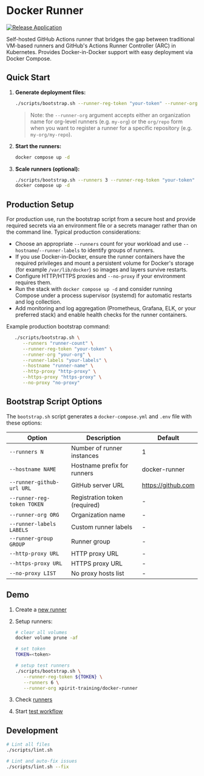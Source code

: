 # Docker Runner

[![Release Application](https://github.com/xpirit-training/docker-runner/actions/workflows/release.yml/badge.svg?branch=main)](https://github.com/xpirit-training/docker-runner/actions/workflows/release.yml)

Self-hosted GitHub Actions runner that bridges the gap between traditional VM-based runners and GitHub's Actions Runner Controller (ARC) in Kubernetes. Provides Docker-in-Docker support with easy deployment via Docker Compose.

## Quick Start

1. **Generate deployment files:**

   ```bash
   ./scripts/bootstrap.sh --runner-reg-token "your-token" --runner-org "your-org"
   ```

   > Note: the `--runner-org` argument accepts either an organization name for org-level runners (e.g. `my-org`) or the `org/repo` form when you want to register a runner for a specific repository (e.g. `my-org/my-repo`).

2. **Start the runners:**

   ```bash
   docker compose up -d
   ```

3. **Scale runners (optional):**
   ```bash
   ./scripts/bootstrap.sh --runners 3 --runner-reg-token "your-token" --runner-org "your-org"
   docker compose up -d
   ```

## Production Setup

For production use, run the bootstrap script from a secure host and provide required secrets via an environment file or a secrets manager rather than on the command line. Typical production considerations:

- Choose an appropriate `--runners` count for your workload and use `--hostname`/`--runner-labels` to identify groups of runners.
- If you use Docker-in-Docker, ensure the runner containers have the required privileges and mount a persistent volume for Docker's storage (for example `/var/lib/docker`) so images and layers survive restarts.
- Configure HTTP/HTTPS proxies and `--no-proxy` if your environment requires them.
- Run the stack with `docker compose up -d` and consider running Compose under a process supervisor (systemd) for automatic restarts and log collection.
- Add monitoring and log aggregation (Prometheus, Grafana, ELK, or your preferred stack) and enable health checks for the runner containers.

Example production bootstrap command:

```bash
   ./scripts/bootstrap.sh \
      --runners "runner-count" \
      --runner-reg-token "your-token" \
      --runner-org "your-org" \
      --runner-labels "your-labels" \
      --hostname "runner-name" \
      --http-proxy "http-proxy" \
      --https-proxy "https-proxy" \
      --no-proxy "no-proxy"
```

## Bootstrap Script Options

The `bootstrap.sh` script generates a `docker-compose.yml` and `.env` file with these options:

| Option                     | Description                   | Default              |
| -------------------------- | ----------------------------- | -------------------- |
| `--runners N`              | Number of runner instances    | 1                    |
| `--hostname NAME`          | Hostname prefix for runners   | docker-runner        |
| `--runner-github-url URL`  | GitHub server URL             | <https://github.com> |
| `--runner-reg-token TOKEN` | Registration token (required) | -                    |
| `--runner-org ORG`         | Organization name             | -                    |
| `--runner-labels LABELS`   | Custom runner labels          | -                    |
| `--runner-group GROUP`     | Runner group                  | -                    |
| `--http-proxy URL`         | HTTP proxy URL                | -                    |
| `--https-proxy URL`        | HTTPS proxy URL               | -                    |
| `--no-proxy LIST`          | No proxy hosts list           | -                    |

## Demo

1. Create a [new runner](https://github.com/xpirit-training/docker-runner/settings/actions/runners/new)

2. Setup runners:

   ```bash
   # clear all volumes
   docker volume prune -af

   # set token
   TOKEN=<token>

   # setup test runners
   ./scripts/bootstrap.sh \
      --runner-reg-token ${TOKEN} \
      --runners 6 \
      --runner-org xpirit-training/docker-runner
   ```

3. Check [runners](https://github.com/xpirit-training/docker-runner/settings/actions/runners)

4. Start [test workflow](https://github.com/xpirit-training/docker-runner/actions/workflows/runner-test.yml)

## Development

```bash
# Lint all files
./scripts/lint.sh

# Lint and auto-fix issues
./scripts/lint.sh --fix
```
